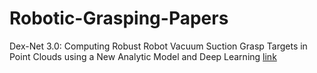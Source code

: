 # Robotic-Grasping-Papers

Dex-Net 3.0: Computing Robust Robot Vacuum Suction Grasp Targets in Point Clouds using a New Analytic Model and Deep Learning [link](https://arxiv.org/abs/1709.06670)
